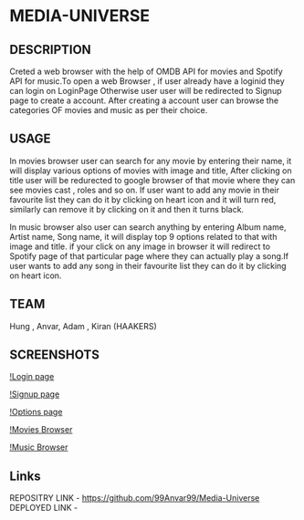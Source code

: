 # MEDIA-UNIVERSE

## DESCRIPTION
Creted a web browser with the help of OMDB API  for movies and Spotify API for music.To open a web Browser , if user already have a loginid they can login on LoginPage
Otherwise user user will be redirected to Signup page to create a account. After creating a account user can browse the categories OF movies and music as per their choice.

## USAGE
In movies browser user can search for any movie by entering their name, it will display various options of movies with image and title, After clicking on title user will be redurected to google browser of that movie where they can see movies cast , roles and so on. If user want to add any movie in their favourite list they can do it by clicking on heart icon and it will turn red, similarly can remove it by clicking on it and then it turns black.

 In music browser also user can search anything by entering Album name, Artist name, Song name, it will display top 9 options related to that with image and title.
 if your click on any image in browser it will redirect to Spotify page of that particular page where they can actually play a song.If user wants to add any song in their favourite list they can do it by clicking on heart icon.

 ## TEAM
 Hung , Anvar, Adam , Kiran (HAAKERS)

 ## SCREENSHOTS
 [!Login page](https://github.com/99Anvar99/Media-Universe/blob/main/Assets/Images/Screenshot%20(26).png)
 
 [!Signup page](https://github.com/99Anvar99/Media-Universe/blob/main/Assets/Images/Screenshot%20(27).png)
 
 [!Options page](https://github.com/99Anvar99/Media-Universe/blob/main/Assets/Images/Screenshot%20(28).png)
 
 [!Movies Browser](https://github.com/99Anvar99/Media-Universe/blob/main/Assets/Images/Screenshot%20(29).png)
 
 [!Music Browser](https://github.com/99Anvar99/Media-Universe/blob/main/Assets/Images/Screenshot%20(30).png)

 ## Links

 REPOSITRY LINK - https://github.com/99Anvar99/Media-Universe
 DEPLOYED LINK -

